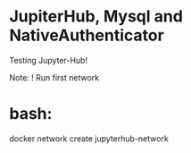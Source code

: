 # JupiterHub, Mysql and NativeAuthenticator

Testing Jupyter-Hub!

Note: ! Run first network


# bash:
   docker network create jupyterhub-network

